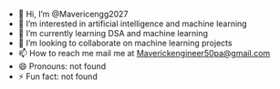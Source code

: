 - 👋 Hi, I’m @Mavericengg2027
- 👀 I’m interested in artificial intelligence and machine learning
- 🌱 I’m currently learning DSA and machine learning
- 💞️ I’m looking to collaborate on machine learning projects
- 📫 How to reach me mail me at Maverickengineer50pa@gmail.com
- 😄 Pronouns: not found
- ⚡ Fun fact: not found   

<!---
Mavericengg2027/Mavericengg2027 is a ✨ special ✨ repository because its `README.md` (this file) appears on your GitHub profile.
You can click the Preview link to take a look at your changes.
--->
